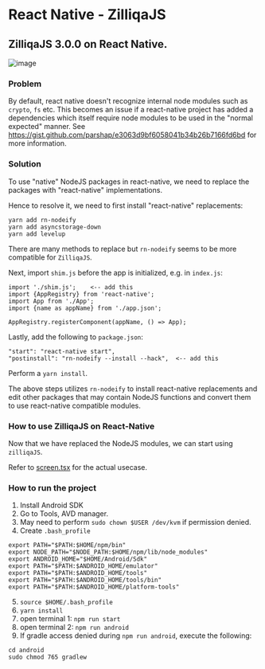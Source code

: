 # React Native - ZilliqaJS

## ZilliqaJS 3.0.0 on React Native.

![image](https://user-images.githubusercontent.com/6906654/127317857-38f19260-ec5e-4f7c-81b5-8a154afde082.png)


### Problem
By default, react native doesn't recognize internal node modules such as `crypto`, `fs` etc. This becomes an issue if a react-native project has added a dependencies which itself require node modules to be used in the "normal expected" manner. See https://gist.github.com/parshap/e3063d9bf6058041b34b26b7166fd6bd for more information.

### Solution
To use "native" NodeJS packages in react-native, we need to replace the packages with "react-native" implementations.


Hence to resolve it, we need to first install "react-native" replacements:
```
yarn add rn-nodeify
yarn add asyncstorage-down
yarn add levelup
```
There are many methods to replace but `rn-nodeify` seems to be more compatible for `ZilliqaJS`.

Next, import `shim.js`  before the app is initialized, e.g. in `index.js`:
```
import './shim.js';    <-- add this
import {AppRegistry} from 'react-native';
import App from './App';
import {name as appName} from './app.json';

AppRegistry.registerComponent(appName, () => App);
```

Lastly, add the following to `package.json`:
```
"start": "react-native start",
"postinstall": "rn-nodeify --install --hack",  <-- add this
```

Perform a `yarn install`.

The above steps utilizes `rn-nodeify` to install react-native replacements and edit other packages that may contain NodeJS functions and convert them to use react-native compatible modules.

### How to use ZilliqaJS on React-Native
Now that we have replaced the NodeJS modules, we can start using `zilliqaJS`.

Refer to [screen.tsx](src/components/screen.tsx) for the actual usecase.

### How to run the project
1. Install Android SDK
2. Go to Tools, AVD manager.
3. May need to perform `sudo chown $USER /dev/kvm` if permission denied.
4. Create `.bash_profile`
```
export PATH="$PATH:$HOME/npm/bin"
export NODE_PATH="$NODE_PATH:$HOME/npm/lib/node_modules"
export ANDROID_HOME="$HOME/Android/Sdk"
export PATH="$PATH:$ANDROID_HOME/emulator"
export PATH="$PATH:$ANDROID_HOME/tools"
export PATH="$PATH:$ANDROID_HOME/tools/bin"
export PATH="$PATH:$ANDROID_HOME/platform-tools"
```
5. `source $HOME/.bash_profile`
6. `yarn install`
7. open terminal 1: `npm run start`
8. open terminal 2: `npm run android`
9. If gradle access denied during `npm run android`, execute the following:
```
cd android
sudo chmod 765 gradlew
```
